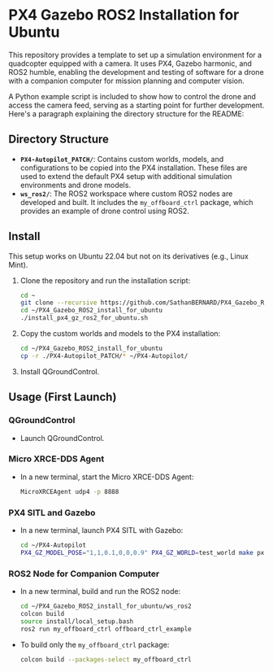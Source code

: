 # PX4 Gazebo ROS2 Installation for Ubuntu

This repository provides a template to set up a simulation environment for a quadcopter equipped with a camera. It uses PX4, Gazebo harmonic, and ROS2 humble, enabling the development and testing of software for a drone with a companion computer for mission planning and computer vision. 

A Python example script is included to show how to control the drone and access the camera feed, serving as a starting point for further development.
Here's a paragraph explaining the directory structure for the README:

## Directory Structure

- **`PX4-Autopilot_PATCH/`**: Contains custom worlds, models, and configurations to be copied into the PX4 installation. These files are used to extend the default PX4 setup with additional simulation environments and drone models.
- **`ws_ros2/`**: The ROS2 workspace where custom ROS2 nodes are developed and built. It includes the `my_offboard_ctrl` package, which provides an example of drone control using ROS2.

## Install

This setup works on Ubuntu 22.04 but not on its derivatives (e.g., Linux Mint).

1. Clone the repository and run the installation script:
   ```sh
   cd ~
   git clone --recursive https://github.com/SathanBERNARD/PX4_Gazebo_ROS2_install_for_ubuntu.git
   cd ~/PX4_Gazebo_ROS2_install_for_ubuntu
   ./install_px4_gz_ros2_for_ubuntu.sh
   ```

2. Copy the custom worlds and models to the PX4 installation:
   ```sh
   cd ~/PX4_Gazebo_ROS2_install_for_ubuntu
   cp -r ./PX4-Autopilot_PATCH/* ~/PX4-Autopilot/
   ```

3. Install QGroundControl.

## Usage (First Launch)

### QGroundControl

- Launch QGroundControl.

### Micro XRCE-DDS Agent

- In a new terminal, start the Micro XRCE-DDS Agent:
  ```sh
  MicroXRCEAgent udp4 -p 8888
  ```

### PX4 SITL and Gazebo

- In a new terminal, launch PX4 SITL with Gazebo:
  ```sh
  cd ~/PX4-Autopilot
  PX4_GZ_MODEL_POSE="1,1,0.1,0,0,0.9" PX4_GZ_WORLD=test_world make px4_sitl gz_x500_mono_cam
  ```

### ROS2 Node for Companion Computer

- In a new terminal, build and run the ROS2 node:
  ```sh
  cd ~/PX4_Gazebo_ROS2_install_for_ubuntu/ws_ros2
  colcon build
  source install/local_setup.bash
  ros2 run my_offboard_ctrl offboard_ctrl_example
  ```

- To build only the `my_offboard_ctrl` package:
  ```sh
  colcon build --packages-select my_offboard_ctrl
  ```
